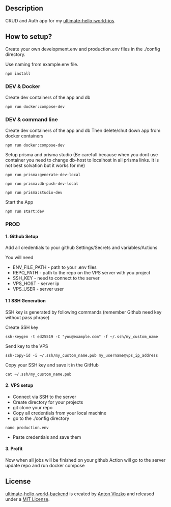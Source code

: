 ## Description

CRUD and Auth app for my [ultimate-hello-world-ios](https://github.com/Drogonov/ultimate-hello-world-ios).

## How to setup?

Create your own development.env and production.env files in the ./config directory. 

Use naming from example.env file.

```
npm install
```

### DEV & Docker

Create dev containers of the app and db
```
npm run docker:compose-dev
```

### DEV & command line

Create dev containers of the app and db
Then delete/shut down app from docker containers

```
npm run docker:compose-dev
```

Setup prisma and prisma studio
(Be carefull because when you dont use container you need to change db-host to localhost in all prisma links. It is not best solvation but it works for me)

```
npm run prisma:generate-dev-local
```
```
npm run prisma:db-push-dev-local
```
```
npm run prisma:studio-dev
```

Start the App

```
npm run start:dev
```

### PROD

#### 1. Github Setup

Add all credentials to your github
Settings/Secrets and variables/Actions

You will need

- ENV_FILE_PATH - path to your .env files
- REPO_PATH - path to the repo on the VPS server with you project
- SSH_KEY - need to connect to the server
- VPS_HOST - server ip
- VPS_USER - server user

#### 1.1 SSH Generation

SSH key is generated by following commands (remember Github need key without pass phrase)

Create SSH key
```
ssh-keygen -t ed25519 -C "you@example.com" -f ~/.ssh/my_custom_name
```

Send key to the VPS
```
ssh-copy-id -i ~/.ssh/my_custom_name.pub my_username@vps_ip_address
```

Copy your SSH key and save it in the GitHub
```
cat ~/.ssh/my_custom_name.pub
```

#### 2. VPS setup

- Connect via SSH to the server
- Create directory for your projects 
- git clone your repo
- Copy all credentials from your local machine 
- go to the ./config directory

```
nano production.env
```
- Paste credentials and save them

#### 3. Profit

Now when all jobs will be finished on your github Action will go to the server update repo and run docker compose

## License

[ultimate-hello-world-backend](https://github.com/Drogonov/ultimate-hello-world-backend) is created by [Anton Vlezko](https://github.com/Drogonov) and released under a [MIT License](LICENSE).
